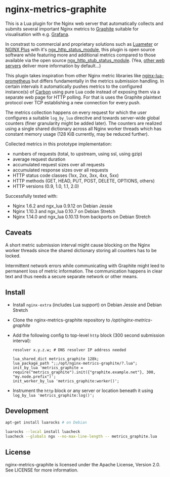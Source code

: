 # nginx-metrics-graphite

This is a Lua plugin for the Nginx web server that automatically collects and submits several important Nginx metrics to [Graphite](https://graphiteapp.org/) suitable for visualisation with e.g. [Grafana](http://grafana.org/).

In constrast to commercial and proprietary solutions such as  [Luameter](https://luameter.com/) or [NGINX Plus](https://www.nginx.com/products/) with it's [ngx_http_status_module](http://nginx.org/en/docs/http/ngx_http_status_module.html), this plugin is open source software while featuring more and additional metrics compared to those available via the open source  [ngx_http_stub_status_module](http://nginx.org/en/docs/http/ngx_http_stub_status_module.html). (Yea, [other web servers](https://redmine.lighttpd.net/projects/1/wiki/Docs_ModStatus) deliver more information by default...)

This plugin takes inspiration from other Nginx metric libraries like [nginx-lua-prometheus](https://github.com/knyar/nginx-lua-prometheus) but differs fundamentally in the metrics submission handling. In certain intervals it automatically pushes metrics to the configured instance(s) of [Carbon](https://github.com/graphite-project/carbon/) using pure Lua code instead of exposing them via a separate web page for HTTP polling. For that is uses the Graphite plaintext protocol over TCP establishing a new connection for every push.

The metrics collection happens on every request for which the user configures a suitable `log_by_lua` direcitve and towards server-wide global counters (finer granularity might be added later). The counters are realized using a single shared dictionary across all Nginx worker threads which has constant memory usage (128 KiB currently, may be reduced further).

Collected metrics in this prototype implementation:

* numbers of requests (total, to upstream, using ssl, using gzip)
* average request duration
* accumulated request sizes over all requests
* accumulated response sizes over all requests
* HTTP status code classes (1xx, 2xx, 3xx, 4xx, 5xx)
* HTTP methods (GET, HEAD, PUT, POST, DELETE, OPTIONS, others)
* HTTP versions (0.9, 1.0, 1.1, 2.0)

Successfully tested with:

* Nginx 1.6.2 and ngx_lua 0.9.12 on Debian Jessie
* Nginx 1.10.3 and ngx_lua 0.10.7 on Debian Stretch
* Nginx 1.14.0 and ngx_lua 0.10.13 from backports on Debian Stretch

## Caveats

A short metric submission interval might cause blocking on the Nginx worker threads since the shared dictionary storing all counters has to be locked.

Intermittent network errors while communicating with Graphite might leed to permanent loss of metric information. The communication happens in clear text and thus needs a secure separate network or other means.

## Install

* Install `nginx-extra` (includes Lua support) on Debian Jessie and Debian Stretch
* Clone the nginx-metrics-graphite repository to */opt/nginx-metrics-graphite*
* Add the following config to top-level `http` block (300 second submission interval):

    ```nginx
    resolver x.y.z.w; # DNS resolver IP address needed

    lua_shared_dict metrics_graphite 128k;
    lua_package_path ";;/opt/nginx-metrics-graphite/?.lua";
    init_by_lua 'metrics_graphite = require("metrics_graphite").init({"graphite.example.net"}, 300, "my.node.prefix")';
    init_worker_by_lua 'metrics_graphite:worker()';
    ```

* Instrument the `http` block or any server or location beneath it using `log_by_lua 'metrics_graphite:log()';`

## Development

```sh
apt-get install luarocks # on Debian

luarocks --local install luacheck
luacheck --globals ngx --no-max-line-length -- metrics_graphite.lua
```

## License

nginx-metrics-graphite is licensed under the Apache License, Version 2.0. See LICENSE for more information.
